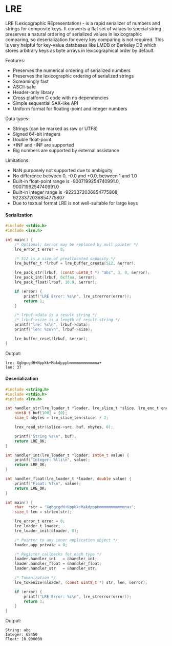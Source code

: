 # LRE

LRE (Lexicographic REpresentation) - is a rapid serializer of numbers and strings for composite keys. It converts a flat set of values to special string preserves a natural ordering of serialized values in lexicographic comparing, so deserialization for every key comparing is not required. This is very helpful for key-value databases like LMDB or Berkeley DB which stores arbitrary keys as byte arrays in lexicographical order by default.

Features:
* Preserves the numerical ordering of serialized numbers
* Preserves the lexicographic ordering of serialized strings
* Screamingly fast
* ASCII-safe
* Header-only library
* Cross platform C code with no dependencies
* Simple sequential SAX-like API
* Uniform format for floating-point and integer numbers

Data types:
* Strings (can be marked as raw or UTF8)
* Signed 64-bit integers
* Double float-point
* +INF and -INF are supported
* Big numbers are supported by external assistance

Limitations:
* NaN purposely not supported due to ambiguity
* No difference between 0, -0.0 and +0.0, between 1 and 1.0
* Built-in float-point range is -9007199254740991.0, 9007199254740991.0
* Built-in integer range is -9223372036854775808, 9223372036854775807
* Due to textual format LRE is not well-suitable for large keys

#### Serialization

```C
#include <stdio.h>
#include <lre.h>

int main() {
    /* Optional; &error may be replaced by null pointer */
    lre_error_t error = 0;

    /* 512 is a size of preallocated capacity */
    lre_buffer_t *lrbuf = lre_buffer_create(512, &error);

    lre_pack_str(lrbuf, (const uint8_t *) "abc", 3, 0, &error);
    lre_pack_int(lrbuf, 0xffaa, &error);
    lre_pack_float(lrbuf, 10.9, &error);

    if (error) {
        printf("LRE Error: %s\n", lre_strerror(error));
        return 1;
    }

    /* lrbuf->data is a result string */
    /* lrbuf->size is a length of result string */
    printf("lre: %s\n", lrbuf->data);
    printf("len: %zu\n", lrbuf->size);

    lre_buffer_reset(lrbuf, &error);
}
```

Output:
```
lre: XgbgcgdH+Nppkk+Makdpppbmmmmmmmmmmmna+
len: 37
```

#### Deserialization
```C
#include <string.h>
#include <stdio.h>
#include <lre.h>

int handler_str(lre_loader_t *loader, lre_slice_t *slice, lre_enc_t encoding) {
    uint8_t buf[100] = {0};
    size_t nbytes = lre_slice_len(slice) / 2;

    lrex_read_str(&slice->src, buf, nbytes, 0);

    printf("String %s\n", buf);
    return LRE_OK;
}

int handler_int(lre_loader_t *loader, int64_t value) {
    printf("Integer: %lli\n", value);
    return LRE_OK;
}

int handler_float(lre_loader_t *loader, double value) {
    printf("Float: %f\n", value);
    return LRE_OK;
}

int main() {
    char  *str = "XgbgcgdH+Nppkk+Makdpppbmmmmmmmmmmmna+";
    size_t len = strlen(str);

    lre_error_t error = 0;
    lre_loader_t loader;
    lre_loader_init(&loader, 0);

    /* Pointer to any inner application object */
    loader.app_private = 0;

    /* Register callbacks for each type */
    loader.handler_int   = &handler_int;
    loader.handler_float = &handler_float;
    loader.handler_str   = &handler_str;

    /* Tokenization */
    lre_tokenize(&loader, (const uint8_t *) str, len, &error);

    if (error) {
        printf("LRE Error: %s\n", lre_strerror(error));
        return 1;
    }
}
```

Output:
```
String: abc
Integer: 65450
Float: 10.900000
```
